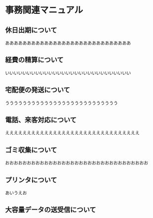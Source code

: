 # 事務関連マニュアル
## 休日出期について
あああああああああああああああああああああああああああああ
## 経費の精算について
いいいいいいいいいいいいいいいいいいいいいいいいいいいいい
## 宅配便の発送について
うううううううううううううううううううううううううう
## 電話、来客対応について
えええええええええええええええええええええええええええええええ
## ゴミ収集について
おおおおおおおおおおおおおおおおおおおおおおおおおおおおおおおおお
## プリンタについて
あいうえお
## 大容量データの送受信について
